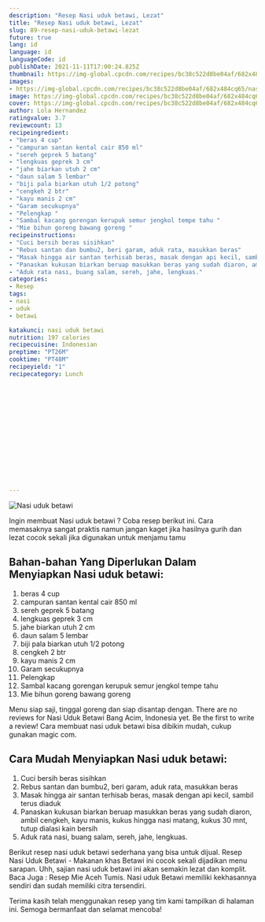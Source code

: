 ```yaml
---
description: "Resep Nasi uduk betawi, Lezat"
title: "Resep Nasi uduk betawi, Lezat"
slug: 89-resep-nasi-uduk-betawi-lezat
future: true
lang: id
language: id
languageCode: id
publishDate: 2021-11-11T17:00:24.825Z 
thumbnail: https://img-global.cpcdn.com/recipes/bc38c522d8be04af/682x484cq65/nasi-uduk-betawi-foto-resep-utama.webp
images:
- https://img-global.cpcdn.com/recipes/bc38c522d8be04af/682x484cq65/nasi-uduk-betawi-foto-resep-utama.webp
image: https://img-global.cpcdn.com/recipes/bc38c522d8be04af/682x484cq65/nasi-uduk-betawi-foto-resep-utama.webp
cover: https://img-global.cpcdn.com/recipes/bc38c522d8be04af/682x484cq65/nasi-uduk-betawi-foto-resep-utama.webp
author: Lola Hernandez
ratingvalue: 3.7
reviewcount: 13
recipeingredient:
- "beras 4 cup"
- "campuran santan kental cair 850 ml"
- "sereh geprek 5 batang"
- "lengkuas geprek 3 cm"
- "jahe biarkan utuh 2 cm"
- "daun salam 5 lembar"
- "biji pala biarkan utuh 1/2 potong"
- "cengkeh 2 btr"
- "kayu manis 2 cm"
- "Garam secukupnya"
- "Pelengkap "
- "Sambal kacang gorengan kerupuk semur jengkol tempe tahu "
- "Mie bihun goreng bawang goreng "
recipeinstructions:
- "Cuci bersih beras sisihkan"
- "Rebus santan dan bumbu2, beri garam, aduk rata, masukkan beras"
- "Masak hingga air santan terhisab beras, masak dengan api kecil, sambil terus diaduk"
- "Panaskan kukusan biarkan beruap masukkan beras yang sudah diaron, ambil cengkeh, kayu manis, kukus hingga nasi matang, kukus 30 mnt, tutup dialasi kain bersih"
- "Aduk rata nasi, buang salam, sereh, jahe, lengkuas."
categories:
- Resep
tags:
- nasi
- uduk
- betawi

katakunci: nasi uduk betawi 
nutrition: 197 calories
recipecuisine: Indonesian
preptime: "PT26M"
cooktime: "PT48M"
recipeyield: "1"
recipecategory: Lunch


     
    
    
    
    
    
    
    
    
    
    
      
    
---
```



![Nasi uduk betawi](https://img-global.cpcdn.com/recipes/bc38c522d8be04af/682x484cq65/nasi-uduk-betawi-foto-resep-utama.webp)

Ingin membuat Nasi uduk betawi ? Coba resep berikut ini. Cara memasaknya sangat praktis namun jangan kaget jika hasilnya gurih dan lezat cocok sekali jika digunakan untuk menjamu tamu

<!--inarticleads1-->

## Bahan-bahan Yang Diperlukan Dalam Menyiapkan Nasi uduk betawi:

1. beras 4 cup
1. campuran santan kental cair 850 ml
1. sereh geprek 5 batang
1. lengkuas geprek 3 cm
1. jahe biarkan utuh 2 cm
1. daun salam 5 lembar
1. biji pala biarkan utuh 1/2 potong
1. cengkeh 2 btr
1. kayu manis 2 cm
1. Garam secukupnya
1. Pelengkap 
1. Sambal kacang gorengan kerupuk semur jengkol tempe tahu 
1. Mie bihun goreng bawang goreng 

Menu siap saji, tinggal goreng dan siap disantap dengan. There are no reviews for Nasi Uduk Betawi Bang Acim, Indonesia yet. Be the first to write a review! Cara membuat nasi uduk betawi bisa dibikin mudah, cukup gunakan magic com. 

<!--inarticleads2-->

## Cara Mudah Menyiapkan Nasi uduk betawi:

1. Cuci bersih beras sisihkan
1. Rebus santan dan bumbu2, beri garam, aduk rata, masukkan beras
1. Masak hingga air santan terhisab beras, masak dengan api kecil, sambil terus diaduk
1. Panaskan kukusan biarkan beruap masukkan beras yang sudah diaron, ambil cengkeh, kayu manis, kukus hingga nasi matang, kukus 30 mnt, tutup dialasi kain bersih
1. Aduk rata nasi, buang salam, sereh, jahe, lengkuas.


Berikut resep nasi uduk betawi sederhana yang bisa untuk dijual. Resep Nasi Uduk Betawi - Makanan khas Betawi ini cocok sekali dijadikan menu sarapan. Uhh, sajian nasi uduk betawi ini akan semakin lezat dan komplit. Baca Juga : Resep Mie Aceh Tumis. Nasi uduk Betawi memiliki kekhasannya sendiri dan sudah memiliki citra tersendiri. 

Terima kasih telah menggunakan resep yang tim kami tampilkan di halaman ini. Semoga bermanfaat dan selamat mencoba!
